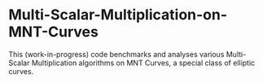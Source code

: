 # Multi-Scalar-Multiplication-on-MNT-Curves
This (work-in-progress) code benchmarks and analyses various Multi-Scalar Multiplication algorithms on MNT Curves, a special class of elliptic curves.
